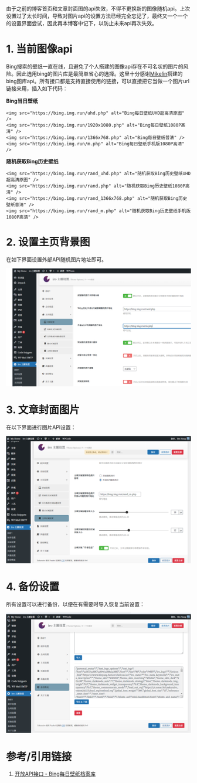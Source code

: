 由于之前的博客首页和文章封面图的api失效，不得不更换新的图像随机api。上次设置过了太长时间，导致对图片api的设置方法已经完全忘记了，最终又一个一个的设置界面尝试，因此再本博客中记下，以防止未来api再次失效。

# 1. 当前图像api

Bing搜索的壁纸一直在线，且避免了个人搭建的图像api存在不可名状的图片的风险。因此选用bing的图片库是最简单省心的选择。这里十分感谢[Mikelin](https://bing.img.run/)搭建的bing图库api。所有接口都是支持直接使用的链接，可以直接把它当做一个图片url链接来用，插入如下代码：

**Bing当日壁纸**

    <img src="https://bing.img.run/uhd.php" alt="Bing每日壁纸UHD超高清原图" />
    <img src="https://bing.img.run/1920x1080.php" alt="Bing每日壁纸1080P高清" />
    <img src="https://bing.img.run/1366x768.php" alt="Bing每日壁纸普清" />
    <img src="https://bing.img.run/m.php" alt="Bing每日壁纸手机版1080P高清" />

**随机获取Bing历史壁纸**

    <img src="https://bing.img.run/rand_uhd.php" alt="随机获取Bing历史壁纸UHD超高清原图" />
    <img src="https://bing.img.run/rand.php" alt="随机获取Bing历史壁纸1080P高清" />
    <img src="https://bing.img.run/rand_1366x768.php" alt="随机获取Bing历史壁纸普清" />
    <img src="https://bing.img.run/rand_m.php" alt="随机获取Bing历史壁纸手机版1080P高清" />

# 2. 设置主页背景图

在如下界面设置外部API随机图片地址即可。

![](https://raw.githubusercontent.com/binyang424/GoogleColabFiles/main/mdimage/%E4%B8%BB%E9%A2%98%E9%9A%8F%E6%9C%BA%E5%9B%BE%E7%89%87api%E8%AE%BE%E7%BD%AE/image-20240527172211756.png)

# 3. 文章封面图片

在以下界面进行图片API设置：

![image-20240527173700100](https://raw.githubusercontent.com/binyang424/GoogleColabFiles/main/mdimage/%E4%B8%BB%E9%A2%98%E9%9A%8F%E6%9C%BA%E5%9B%BE%E7%89%87api%E8%AE%BE%E7%BD%AE/image-20240527173700100.png)

# 4. 备份设置

所有设置可以进行备份，以便在有需要时导入恢复当前设置：

![image-20240527173813974](https://raw.githubusercontent.com/binyang424/GoogleColabFiles/main/mdimage/%E4%B8%BB%E9%A2%98%E9%9A%8F%E6%9C%BA%E5%9B%BE%E7%89%87api%E8%AE%BE%E7%BD%AE/image-20240527173813974.png)

# 参考/引用链接

1. [开放API接口 - Bing每日壁纸档案库](https://bing.img.run/api.html)
